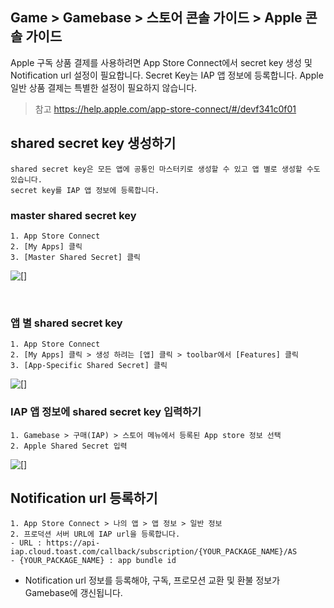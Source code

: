 ## Game > Gamebase > 스토어 콘솔 가이드 > Apple 콘솔 가이드

Apple 구독 상품 결제를 사용하려면 App Store Connect에서 secret key 생성 및 Notification url 설정이 필요합니다.
Secret Key는 IAP 앱 정보에 등록합니다.
Apple 일반 상품 결제는 특별한 설정이 필요하지 않습니다.

> 참고
> https://help.apple.com/app-store-connect/#/devf341c0f01

## shared secret key 생성하기
```
shared secret key은 모든 앱에 공통인 마스터키로 생성할 수 있고 앱 별로 생성할 수도 있습니다.
secret key를 IAP 앱 정보에 등록합니다.
```

### master shared secret key
```
1. App Store Connect
2. [My Apps] 클릭
3. [Master Shared Secret] 클릭
```
![[]](http://static.toastoven.net/prod_gamebase/StoreConsoleGuide/iap-console-apple-shared-key-1.png)

<br>

### 앱 별 shared secret key
```
1. App Store Connect
2. [My Apps] 클릭 > 생성 하려는 [앱] 클릭 > toolbar에서 [Features] 클릭
3. [App-Specific Shared Secret] 클릭
```
![[]](http://static.toastoven.net/prod_gamebase/StoreConsoleGuide/iap-console-apple-shared-key-2.png)


### IAP 앱 정보에 shared secret key 입력하기
```
1. Gamebase > 구매(IAP) > 스토어 메뉴에서 등록된 App store 정보 선택
2. Apple Shared Secret 입력
```
![[]](http://static.toastoven.net/prod_gamebase/StoreConsoleGuide/iap-console-apple-edit-gamebase.png)


## Notification url 등록하기
```
1. App Store Connect > 나의 앱 > 앱 정보 > 일반 정보 
2. 프로덕션 서버 URL에 IAP url을 등록합니다.
- URL : https://api-iap.cloud.toast.com/callback/subscription/{YOUR_PACKAGE_NAME}/AS
- {YOUR_PACKAGE_NAME} : app bundle id
```
- Notification url 정보를 등록해야, 구독, 프로모션 교환 및 환불 정보가 Gamebase에 갱신됩니다.


